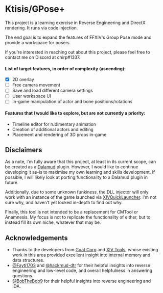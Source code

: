 # Ktisis/GPose+

This project is a learning exercise in Reverse Engineering and DirectX rendering.
It runs via code injection.

The end goal is to expand the features of FFXIV's Group Pose mode and provide a workspace for posers.

If you're interested in reaching out about this project, please feel free to contact me on Discord at chirp#1337.

#### List of target features, in order of complexity (ascending):
- [x] 2D overlay
- [ ] Free camera movement
- [ ] Save and load different camera settings
- [ ] User workspace UI
- [ ] In-game manipulation of actor and bone positions/rotations

#### Features that I would like to explore, but are not currently a priority:
- Timeline editor for rudimentary animation
- Creation of additional actors and editing
- Placement and rendering of 3D props in-game

## Disclaimers

As a note, I'm fully aware that this project, at least in its current scope, can be created as a [Dalamud](https://github.com/goatcorp/Dalamud) plugin. However, I would like to continue developing it as-is to maximise my own learning and skills development. If possible, I will likely look at porting functionality to a Dalamud plugin in future.

Additionally, due to some unknown funkiness, the DLL injector will only work with an instance of the game launched via [XIVQuickLauncher](https://github.com/goatcorp/FFXIVQuickLauncher). I'm not sure why, and haven't yet looked in-depth to find out why.

Finally, this tool is not intended to be a replacement for CMTool or Anamnesis. My focus is not to replicate the functionality of either, but to instead fill its own niche, whatever that may be.

## Acknowledgements

- Thanks to the developers from [Goat Corp](https://github.com/goatcorp) and [XIV Tools](https://github.com/XIV-Tools), whose existing work in this area provided excellent insight into internal memory and data structures.
- [@Fayti1703](https://github.com/Fayti1703) and [@hackmud-dtr](https://github.com/hackmud-dtr) for their helpful insights into reverse engineering and low-level code, and overall helpfulness in answering questions.
- [@BobTheBob9](https://github.com/BobTheBob9) for their helpful insights into reverse engineering and IDA.
